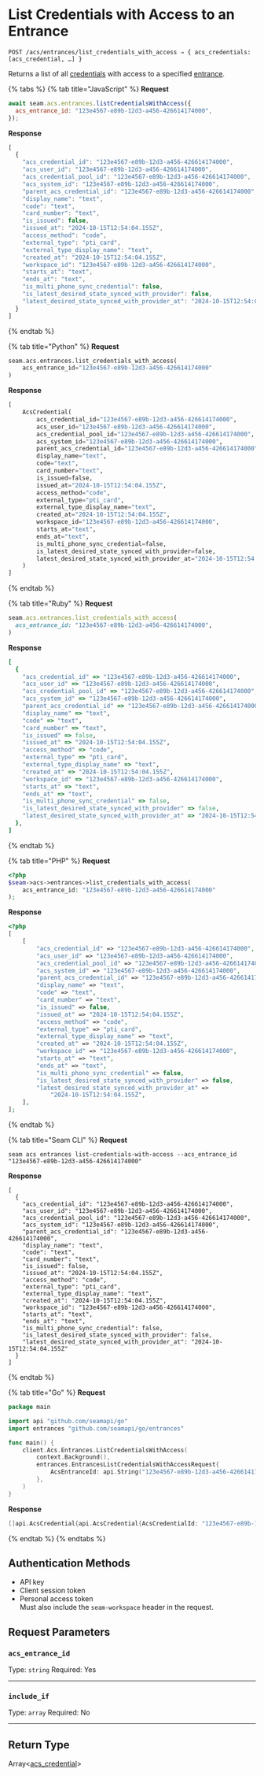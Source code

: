 # List Credentials with Access to an Entrance

```
POST /acs/entrances/list_credentials_with_access ⇒ { acs_credentials: [acs_credential, …] }
```

Returns a list of all [credentials](../../../capability-guides/access-systems/managing-credentials.md) with access to a specified [entrance](../../../capability-guides/access-systems/retrieving-entrance-details.md).

{% tabs %}
{% tab title="JavaScript" %}
**Request**

```javascript
await seam.acs.entrances.listCredentialsWithAccess({
  acs_entrance_id: "123e4567-e89b-12d3-a456-426614174000",
});
```

**Response**

```javascript
[
  {
    "acs_credential_id": "123e4567-e89b-12d3-a456-426614174000",
    "acs_user_id": "123e4567-e89b-12d3-a456-426614174000",
    "acs_credential_pool_id": "123e4567-e89b-12d3-a456-426614174000",
    "acs_system_id": "123e4567-e89b-12d3-a456-426614174000",
    "parent_acs_credential_id": "123e4567-e89b-12d3-a456-426614174000",
    "display_name": "text",
    "code": "text",
    "card_number": "text",
    "is_issued": false,
    "issued_at": "2024-10-15T12:54:04.155Z",
    "access_method": "code",
    "external_type": "pti_card",
    "external_type_display_name": "text",
    "created_at": "2024-10-15T12:54:04.155Z",
    "workspace_id": "123e4567-e89b-12d3-a456-426614174000",
    "starts_at": "text",
    "ends_at": "text",
    "is_multi_phone_sync_credential": false,
    "is_latest_desired_state_synced_with_provider": false,
    "latest_desired_state_synced_with_provider_at": "2024-10-15T12:54:04.155Z"
  }
]
```
{% endtab %}

{% tab title="Python" %}
**Request**

```python
seam.acs.entrances.list_credentials_with_access(
    acs_entrance_id="123e4567-e89b-12d3-a456-426614174000"
)
```

**Response**

```python
[
    AcsCredential(
        acs_credential_id="123e4567-e89b-12d3-a456-426614174000",
        acs_user_id="123e4567-e89b-12d3-a456-426614174000",
        acs_credential_pool_id="123e4567-e89b-12d3-a456-426614174000",
        acs_system_id="123e4567-e89b-12d3-a456-426614174000",
        parent_acs_credential_id="123e4567-e89b-12d3-a456-426614174000",
        display_name="text",
        code="text",
        card_number="text",
        is_issued=false,
        issued_at="2024-10-15T12:54:04.155Z",
        access_method="code",
        external_type="pti_card",
        external_type_display_name="text",
        created_at="2024-10-15T12:54:04.155Z",
        workspace_id="123e4567-e89b-12d3-a456-426614174000",
        starts_at="text",
        ends_at="text",
        is_multi_phone_sync_credential=false,
        is_latest_desired_state_synced_with_provider=false,
        latest_desired_state_synced_with_provider_at="2024-10-15T12:54:04.155Z",
    )
]
```
{% endtab %}

{% tab title="Ruby" %}
**Request**

```ruby
seam.acs.entrances.list_credentials_with_access(
  acs_entrance_id: "123e4567-e89b-12d3-a456-426614174000",
)
```

**Response**

```ruby
[
  {
    "acs_credential_id" => "123e4567-e89b-12d3-a456-426614174000",
    "acs_user_id" => "123e4567-e89b-12d3-a456-426614174000",
    "acs_credential_pool_id" => "123e4567-e89b-12d3-a456-426614174000",
    "acs_system_id" => "123e4567-e89b-12d3-a456-426614174000",
    "parent_acs_credential_id" => "123e4567-e89b-12d3-a456-426614174000",
    "display_name" => "text",
    "code" => "text",
    "card_number" => "text",
    "is_issued" => false,
    "issued_at" => "2024-10-15T12:54:04.155Z",
    "access_method" => "code",
    "external_type" => "pti_card",
    "external_type_display_name" => "text",
    "created_at" => "2024-10-15T12:54:04.155Z",
    "workspace_id" => "123e4567-e89b-12d3-a456-426614174000",
    "starts_at" => "text",
    "ends_at" => "text",
    "is_multi_phone_sync_credential" => false,
    "is_latest_desired_state_synced_with_provider" => false,
    "latest_desired_state_synced_with_provider_at" => "2024-10-15T12:54:04.155Z",
  },
]
```
{% endtab %}

{% tab title="PHP" %}
**Request**

```php
<?php
$seam->acs->entrances->list_credentials_with_access(
    acs_entrance_id: "123e4567-e89b-12d3-a456-426614174000"
);
```

**Response**

```php
<?php
[
    [
        "acs_credential_id" => "123e4567-e89b-12d3-a456-426614174000",
        "acs_user_id" => "123e4567-e89b-12d3-a456-426614174000",
        "acs_credential_pool_id" => "123e4567-e89b-12d3-a456-426614174000",
        "acs_system_id" => "123e4567-e89b-12d3-a456-426614174000",
        "parent_acs_credential_id" => "123e4567-e89b-12d3-a456-426614174000",
        "display_name" => "text",
        "code" => "text",
        "card_number" => "text",
        "is_issued" => false,
        "issued_at" => "2024-10-15T12:54:04.155Z",
        "access_method" => "code",
        "external_type" => "pti_card",
        "external_type_display_name" => "text",
        "created_at" => "2024-10-15T12:54:04.155Z",
        "workspace_id" => "123e4567-e89b-12d3-a456-426614174000",
        "starts_at" => "text",
        "ends_at" => "text",
        "is_multi_phone_sync_credential" => false,
        "is_latest_desired_state_synced_with_provider" => false,
        "latest_desired_state_synced_with_provider_at" =>
            "2024-10-15T12:54:04.155Z",
    ],
];
```
{% endtab %}

{% tab title="Seam CLI" %}
**Request**

```seam_cli
seam acs entrances list-credentials-with-access --acs_entrance_id "123e4567-e89b-12d3-a456-426614174000"
```

**Response**

```seam_cli
[
  {
    "acs_credential_id": "123e4567-e89b-12d3-a456-426614174000",
    "acs_user_id": "123e4567-e89b-12d3-a456-426614174000",
    "acs_credential_pool_id": "123e4567-e89b-12d3-a456-426614174000",
    "acs_system_id": "123e4567-e89b-12d3-a456-426614174000",
    "parent_acs_credential_id": "123e4567-e89b-12d3-a456-426614174000",
    "display_name": "text",
    "code": "text",
    "card_number": "text",
    "is_issued": false,
    "issued_at": "2024-10-15T12:54:04.155Z",
    "access_method": "code",
    "external_type": "pti_card",
    "external_type_display_name": "text",
    "created_at": "2024-10-15T12:54:04.155Z",
    "workspace_id": "123e4567-e89b-12d3-a456-426614174000",
    "starts_at": "text",
    "ends_at": "text",
    "is_multi_phone_sync_credential": false,
    "is_latest_desired_state_synced_with_provider": false,
    "latest_desired_state_synced_with_provider_at": "2024-10-15T12:54:04.155Z"
  }
]
```
{% endtab %}

{% tab title="Go" %}
**Request**

```go
package main

import api "github.com/seamapi/go"
import entrances "github.com/seamapi/go/entrances"

func main() {
	client.Acs.Entrances.ListCredentialsWithAccess(
		context.Background(),
		entrances.EntrancesListCredentialsWithAccessRequest{
			AcsEntranceId: api.String("123e4567-e89b-12d3-a456-426614174000"),
		},
	)
}
```

**Response**

```go
[]api.AcsCredential{api.AcsCredential{AcsCredentialId: "123e4567-e89b-12d3-a456-426614174000", AcsUserId: "123e4567-e89b-12d3-a456-426614174000", AcsCredentialPoolId: "123e4567-e89b-12d3-a456-426614174000", AcsSystemId: "123e4567-e89b-12d3-a456-426614174000", ParentAcsCredentialId: "123e4567-e89b-12d3-a456-426614174000", DisplayName: "text", Code: "text", CardNumber: "text", IsIssued: false, IssuedAt: "2024-10-15T12:54:04.155Z", AccessMethod: "code", ExternalType: "pti_card", ExternalTypeDisplayName: "text", CreatedAt: "2024-10-15T12:54:04.155Z", WorkspaceId: "123e4567-e89b-12d3-a456-426614174000", StartsAt: "text", EndsAt: "text", IsMultiPhoneSyncCredential: false, IsLatestDesiredStateSyncedWithProvider: false, LatestDesiredStateSyncedWithProviderAt: "2024-10-15T12:54:04.155Z"}}
```
{% endtab %}
{% endtabs %}

## Authentication Methods

* API key
* Client session token
* Personal access token\
  Must also include the `seam-workspace` header in the request.

## Request Parameters

### `acs_entrance_id`

Type: `string` Required: Yes

***

### `include_if`

Type: `array` Required: No

***

## Return Type

Array<[acs\_credential](./)>
